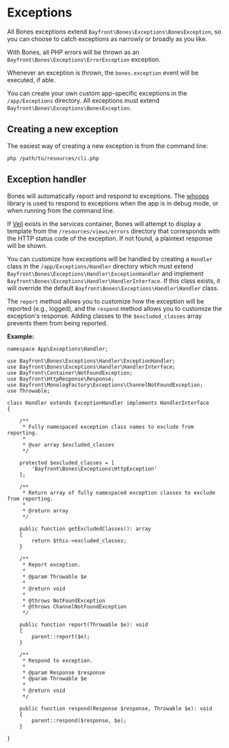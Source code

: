 # Exceptions

All Bones exceptions extend `Bayfront\Bones\Exceptions\BonesException`, so you can choose to catch exceptions as narrowly or broadly as you like.

With Bones, all PHP errors will be thrown as an `Bayfront\Bones\Exceptions\ErrorException` exception. 

Whenever an exception is thrown, the `bones.exception` event will be executed, if able.

You can create your own custom app-specific exceptions in the `/app/Exceptions` directory.
All exceptions must extend `Bayfront\Bones\Exceptions\BonesException`. 

## Creating a new exception

The easiest way of creating a new exception is from the command line:

```
php /path/to/resources/cli.php
```

## Exception handler

Bones will automatically report and respond to exceptions. 
The [whoops](https://github.com/filp/whoops) library is used to respond to exceptions when the app is in debug mode, or when running from the command line.

If [Veil](libraries/views.md) exists in the services container, Bones will attempt to display a template from the `/resources/views/errors` directory that corresponds with the HTTP status code of the exception.
If not found, a plaintext response will be shown.

You can customize how exceptions will be handled by creating a `Handler` class in the `/app/Exceptions/Handler` directory which must extend `Bayfront\Bones\Exceptions\Handler\ExceptionHandler` and implement `Bayfront\Bones\Exceptions\Handler\HandlerInterface`.
If this class exists, it will override the default `Bayfront\Bones\Exceptions\Handler\Handler` class. 

The `report` method allows you to customize how the exception will be reported (e.g., logged), and the `respond` method allows you to customize the exception's response.
Adding classes to the `$excluded_classes` array prevents them from being reported.

**Example:**

```
namespace App\Exceptions\Handler;

use Bayfront\Bones\Exceptions\Handler\ExceptionHandler;
use Bayfront\Bones\Exceptions\Handler\HandlerInterface;
use Bayfront\Container\NotFoundException;
use Bayfront\HttpResponse\Response;
use Bayfront\MonologFactory\Exceptions\ChannelNotFoundException;
use Throwable;

class Handler extends ExceptionHandler implements HandlerInterface
{

    /**
     * Fully namespaced exception class names to exclude from reporting.
     *
     * @var array $excluded_classes
     */

    protected $excluded_classes = [
        'Bayfront\Bones\Exceptions\HttpException'
    ];

    /**
     * Return array of fully namespaced exception classes to exclude from reporting.
     *
     * @return array
     */

    public function getExcludedClasses(): array
    {
        return $this->excluded_classes;
    }

    /**
     * Report exception.
     *
     * @param Throwable $e
     *
     * @return void
     *
     * @throws NotFoundException
     * @throws ChannelNotFoundException
     */

    public function report(Throwable $e): void
    {
        parent::report($e);
    }

    /**
     * Respond to exception.
     *
     * @param Response $response
     * @param Throwable $e
     *
     * @return void
     */

    public function respond(Response $response, Throwable $e): void
    {
        parent::respond($response, $e);
    }

}
```